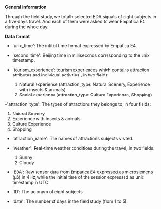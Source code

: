 **General information**

Through the field study, we totally selected EDA signals of eight subjects in a five-days travel. And each of them were asked to wear Empatica E4 during the whole day.

**Data format**

- 'unix_time': The intitial time format expressed by Empatica E4.

- 'second_time': Beijing time in milliseconds corresponding to the unix timestamp.

- 'tourism_experience':  tourism experiences which contains attraction attributes and individual activities., in two fields:
    1. Natural experience (attraction_type: Natural Scenery, Experience with insects & animals)
    2. Social experience (attraction_type: Culture Experience, Shopping)
											 
-'attraction_type': The types of attractions they belongs to, in four fields:
  1. Natural Scenery
  2. Experience with insects & animals
  3. Culture Experience
  4. Shopping

- 'attraction_name': The names of attractions subjects visited.

- 'weather': Real-time weather conditions during the travel, in two fields:
  1. Sunny
  2. Cloudy

- 'EDA': Raw sensor data from Empatica E4 expressed as microsiemens (μS) in 4Hz, while the initial time of the session  expressed as unix timestamp in UTC.

- 'ID': The acronym of eight subjects

- 'date': The number of days in the field study (from 1 to 5).
